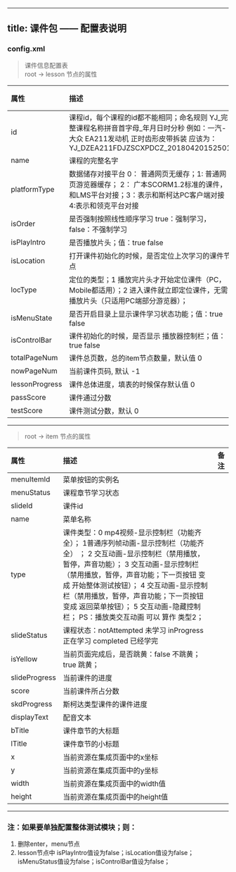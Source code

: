  ---
 title: 课件包 —— 配置表说明
 ---
 
 
### config.xml
> 课件信息配置表  
> root → lesson 节点的属性

| 属性           | 描述                                                         | 备注 |
| :------------- | :----------------------------------------------------------- | :--- |
| id             | 课程id，每个课程的id都不能相同；命名规则 YJ_完整课程名称拼音首字母_年月日时分秒 例如：一汽-大众 EA211发动机 正时齿形皮带拆装 应该为：YJ_DZEA211FDJZSCXPDCZ_20180420152501 |      |
| name           | 课程的完整名字                                               |      |
| platformType   | 数据储存对接平台 0： 普通网页无缓存；1: 普通网页游览器缓存； 2： 广本SCORM1.2标准的课件，和LMS平台对接；3：表示和斯柯达PC客户端对接 4:表示和领克平台对接 |      |
| isOrder        | 是否强制按照线性顺序学习 true：强制学习， false：不强制学习  |      |
| isPlayIntro    | 是否播放片头；值：true false                                 |      |
| isLocation     | 打开课件初始化的时候，是否定位上次学习的课件节点             |      |
| locType        | 定位的类型；1 播放完片头才开始定位课件（PC，Mobile都适用）；2 进入课件就立即定位课件，无需播放片头（只适用PC端部分游览器）； |      |
| isMenuState    | 是否开启目录上显示课件学习状态功能；值：true false           |      |
| isControlBar   | 课件初始化的时候，是否显示 播放器控制栏；值：true false      |      |
| totalPageNum   | 课件总页数，总的item节点数量，默认值 0                       |      |
| nowPageNum     | 当前课件页码, 默认 -1                                        |      |
| lessonProgress | 课件总体进度，填表的时候保存默认值 0                         |      |
| passScore      | 课件通过分数                                                 |      |
| testScore      | 课件测试分数，默认 0                                         |      |

***
> root → item 节点的属性

| 属性          | 描述                                                         | 备注 |
| :------------ | :----------------------------------------------------------- | :--- |
| menuItemId    | 菜单按钮的实例名                                             |      |
| menuStatus    | 课程章节学习状态                                             |      |
| slideId       | 课件id                                                       |      |
| name          | 菜单名称                                                     |      |
| type          | 课件类型：0 mp4视频-显示控制栏（功能齐全）； 1普通序列帧动画-显示控制栏（功能齐全） ； 2 交互动画-显示控制栏（禁用播放，暂停，声音功能）； 3 交互动画-显示控制栏（禁用播放，暂停，声音功能；下一页按钮 变成 开始整体测试按钮）； 4 交互动画-显示控制栏（禁用播放，暂停，声音功能；下一页按钮 变成 返回菜单按钮）； 5 交互动画-隐藏控制栏； PS：播放类交互动画 可以 算作 类型2； |      |
| slideStatus   | 课程状态：notAttempted 未学习 inProgress 正在学习 completed 已经学完 |      |
| isYellow      | 当前页面完成后，是否跳黄：false 不跳黄； true 跳黄；         |      |
| slideProgress | 当前课件的进度                                               |      |
| score         | 当前课件所占分数                                             |      |
| skdProgress   | 斯柯达类型课件的课件进度                                     |      |
| displayText   | 配音文本                                                     |      |
| bTitle        | 课件章节的大标题                                             |      |
| lTitle        | 课件章节的小标题                                             |      |
| x             | 当前资源在集成页面中的x坐标                                  |      |
| y             | 当前资源在集成页面中的y坐标                                  |      |
| width         | 当前资源在集成页面中的width值                                |      |
| height        | 当前资源在集成页面中的height值                               |      |

***

 ### 注：如果要单独配置整体测试模块；则：  
1. 删除enter，menu节点  
1. lesson节点中 isPlayIntro值设为false；isLocation值设为false；isMenuStatus值设为false；isControlBar值设为false；  

